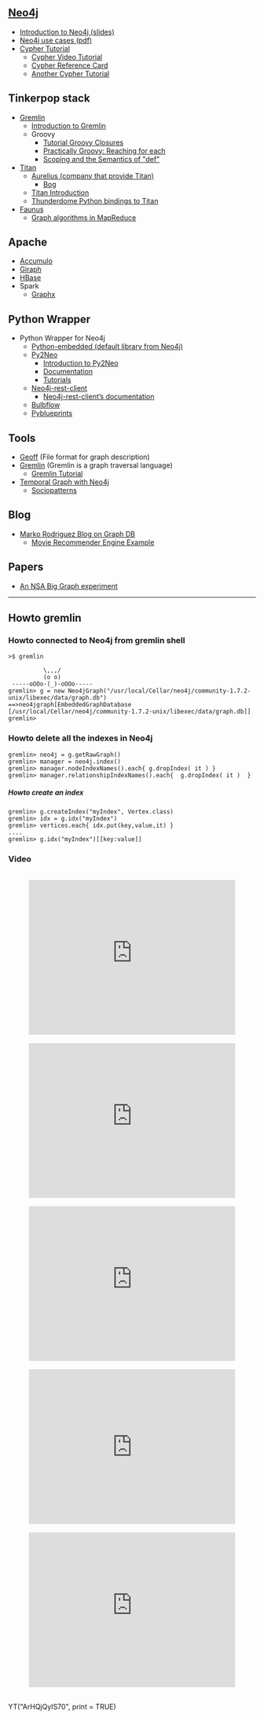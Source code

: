 ## [Neo4j](http://www.neotechnology.com/neo4j/)
  - [Introduction to Neo4j (slides)](http://fr.slideshare.net/sakrsherif/neo4j)
  - [Neo4j use cases (pdf)](http://fr.slideshare.net/emileifrem/an-intro-to-neo4j-and-some-use-cases-jfokus-2011)
  - [Cypher Tutorial](http://www.neo4j.org/learn/cypher)
     - [Cypher Video Tutorial](http://vimeo.com/50389825#)
     - [Cypher  Reference Card](http://www.neo4j.org/assets/download/Neo4j_CheatSheet_v3.pdf)
     - [Another Cypher Tutorial](http://fr.slideshare.net/jexp/geekout-publish)

## Tinkerpop stack 
- [Gremlin](https://github.com/tinkerpop/gremlin/wiki)
  - [Introduction to Gremlin](http://fr.slideshare.net/maxdemarzi/introduction-to-gremlin)
  - Groovy
     - [Tutorial Groovy Closures](http://groovy.codehaus.org/Tutorial+2+-+Code+as+data%2C+or+closures)
     - [Practically Groovy: Reaching for each](http://www.ibm.com/developerworks/java/library/j-pg04149/index.html)
     - [Scoping and the Semantics of "def"](http://groovy.codehaus.org/Scoping+and+the+Semantics+of+%22def%22)
- [Titan](http://thinkaurelius.github.com/titan/)
  - [Aurelius (company that provide Titan)](http://thinkaurelius.com/)
     - [Bog](http://thinkaurelius.com/blog/)
  - [Titan Introduction](http://fr.slideshare.net/slidarko/titan-the-rise-of-big-graph-data)
  - [Thunderdome Python bindings to Titan](https://github.com/StartTheShift/thunderdome)
- [Faunus](http://thinkaurelius.github.com/faunus/)
  - [Graph algorithms in MapReduce](https://www.google.fr/url?sa=t&rct=j&q=&esrc=s&source=web&cd=1&cad=rja&ved=0CDAQFjAA&url=http%3A%2F%2Fwww.umiacs.umd.edu%2F~jimmylin%2Fpublications%2FLin_Schatz_MLG2010.pdf&ei=msQaUa6rJ8yBhQe3toEY&usg=AFQjCNEWy0XFjOQHmzLjNC_Wec1f_NXjAA) 

## Apache
  - [Accumulo](https://accumulo.apache.org/)
  - [Giraph](https://giraph.apache.org/)
  - [HBase](https://hbase.apache.org/)
  - Spark
       - [Graphx](https://amplab.cs.berkeley.edu/publication/graphx-grades/)

## Python Wrapper
- Python Wrapper for Neo4j
  - [Python-embedded (default library from Neo4j)](http://docs.neo4j.org/chunked/1.6/python-embedded-reference-core.html)
  - [Py2Neo](http://py2neo.org/)
      - [Introduction to Py2Neo](http://fr.slideshare.net/nigelsmall/introduction-to-py2neo)
      - [Documentation](http://packages.python.org/py2neo/)
      - [Tutorials](http://py2neo.org/tutorials/)
  - [Neo4j-rest-client](https://github.com/versae/neo4j-rest-client)
      - [Neo4j-rest-client’s documentation](https://neo4j-rest-client.readthedocs.org/en/latest/)
  - [Bulbflow](http://bulbflow.com/)
  - [Pyblueprints](https://github.com/escalant3/pyblueprints)

## Tools
- [Geoff](http://nigelsmall.com/geoff) (File format for graph description)
- [Gremlin](https://github.com/tinkerpop/gremlin/wiki) (Gremlin is a graph traversal language)
   - [Gremlin Tutorial](http://fr.slideshare.net/slidarko/gremlin-a-graphbased-programming-language-3876581)
- [Temporal Graph with Neo4j](https://github.com/ccattuto/neo4j-dynagraph/wiki/Representing-time-dependent-graphs-in-Neo4j)
    - [Sociopatterns](http://www.sociopatterns.org/)

## Blog
   - [Marko Rodriguez Blog on Graph DB](http://markorodriguez.com/)
      - [Movie Recommender Engine Example](http://markorodriguez.com/2011/09/22/a-graph-based-movie-recommender-engine/)

## Papers  
- [An NSA Big Graph experiment](http://www.pdl.cmu.edu/SDI/2013/slides/big_graph_nsa_rd_2013_56002v1.pdf)

***

## Howto gremlin
### Howto connected to Neo4j from gremlin shell

```
>$ gremlin

          \,,,/
          (o o)
 -----oOOo-(_)-oOOo-----
gremlin> g = new Neo4jGraph("/usr/local/Cellar/neo4j/community-1.7.2-unix/libexec/data/graph.db")
==>neo4jgraph[EmbeddedGraphDatabase [/usr/local/Cellar/neo4j/community-1.7.2-unix/libexec/data/graph.db]]
gremlin>
```

### Howto delete all the indexes in Neo4j

```
gremlin> neo4j = g.getRawGraph()
gremlin> manager = neo4j.index()
gremlin> manager.nodeIndexNames().each{ g.dropIndex( it ) }
gremlin> manager.relationshipIndexNames().each{  g.dropIndex( it )  }
```
##### Howto create an index

```
gremlin> g.createIndex("myIndex", Vertex.class)
gremlin> idx = g.idx("myIndex")
gremlin> vertices.each{ idx.put(key,value,it) }
....
gremlin> g.idx("myIndex")[[key:value]]
```

### Video
<br />
<div align="center">
<iframe width="420" height="315" src="http://www.youtube.com/embed/bqvDSioHYq8" frameborder="0" allowfullscreen></iframe>
</div>
<br />
<div align="center">
<iframe src="http://player.vimeo.com/video/53838744" width="420" height="315" frameborder="0" webkitAllowFullScreen mozallowfullscreen allowFullScreen></iframe>
</div>
<br />
<div align="center">
<iframe src="http://player.vimeo.com/video/26377162?portrait=0" width="420" height="315" frameborder="0" webkitAllowFullScreen mozallowfullscreen allowFullScreen></iframe>
</div>
<br />
<div align="center">
<iframe title="Neo4j Videography Video Player" width="420" height="315" src="http://video.neo4j.org/player/U2Y" frameborder="0" webkitallowfullscreen mozallowfullscreen allowfullscreen></iframe>
</div>
<br />
<div align="center">
<iframe width="420" height="315" src="http://www.youtube.com/embed/ZkAYA4Kd8JE" frameborder="0" allowfullscreen></iframe>
</div>
<br />


<a width="420" height="315" href="http://www.youtube.com/embed/nJEfq8qduKA"></a>
YT("ArHQjQyIS70", print = TRUE)